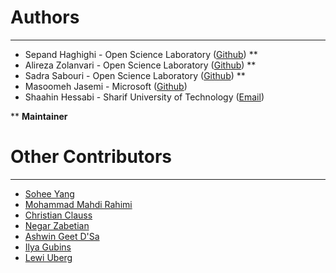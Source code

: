 # Authors

----------
- Sepand Haghighi - Open Science Laboratory ([Github](https://github.com/sepandhaghighi)) **
- Alireza Zolanvari  - Open Science Laboratory ([Github](https://github.com/AlirezaZolanvari)) **
- Sadra Sabouri - Open Science Laboratory ([Github](https://github.com/sadrasabouri)) **
- Masoomeh Jasemi - Microsoft ([Github](https://github.com/MasoomehJasemi))
- Shaahin Hessabi - Sharif University of Technology ([Email](mailto:hessabi@sharif.edu))

** **Maintainer**

# Other Contributors
----------
- [Sohee Yang](https://github.com/soheeyang)
- [Mohammad Mahdi Rahimi](https://github.com/mahi97)
- [Christian Clauss](https://github.com/cclauss)
- [Negar Zabetian](https://github.com/negarzabetian)
- [Ashwin Geet D'Sa](https://github.com/GeetDsa)
- [Ilya Gubins](https://github.com/the-lay)
- [Lewi Uberg](https://github.com/lewiuberg)
